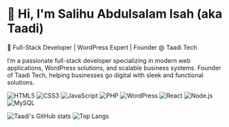 # 👋 Hi, I'm Salihu Abdulsalam Isah (aka Taadi)  
🚀 Full-Stack Developer | WordPress Expert | Founder @ Taadi Tech

I’m a passionate full-stack developer specializing in modern web applications, WordPress solutions, and scalable business systems. Founder of Taadi Tech, helping businesses go digital with sleek and functional solutions.

![HTML5](https://img.shields.io/badge/-HTML5-E34F26?logo=html5&logoColor=white&style=flat)
![CSS3](https://img.shields.io/badge/-CSS3-1572B6?logo=css3&logoColor=white&style=flat)
![JavaScript](https://img.shields.io/badge/-JavaScript-F7DF1E?logo=javascript&logoColor=black&style=flat)
![PHP](https://img.shields.io/badge/-PHP-777BB4?logo=php&logoColor=white&style=flat)
![WordPress](https://img.shields.io/badge/-WordPress-21759B?logo=wordpress&logoColor=white&style=flat)
![React](https://img.shields.io/badge/-React-61DAFB?logo=react&logoColor=black&style=flat)
![Node.js](https://img.shields.io/badge/-Node.js-339933?logo=node.js&logoColor=white&style=flat)
![MySQL](https://img.shields.io/badge/-MySQL-4479A1?logo=mysql&logoColor=white&style=flat)


![Taadi's GitHub stats](https://github-readme-stats.vercel.app/api?username=taadi&show_icons=true&theme=tokyonight)
![Top Langs](https://github-readme-stats.vercel.app/api/top-langs/?username=taadi&layout=compact&theme=tokyonight)
